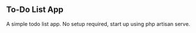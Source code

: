 ## To-Do List App

<p>A simple todo list app. No setup required, start up using php artisan serve.</p>

